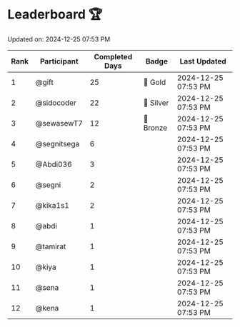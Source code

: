 # Leaderboard 🏆

Updated on: 2024-12-25 07:53 PM

| Rank | Participant       | Completed Days | Badge      | Last Updated         |
|------|-------------------|----------------|------------|----------------------|
| 1    | @gift             | 25             | 🏅 Gold     | 2024-12-25 07:53 PM |
| 2    | @sidocoder        | 22             | 🥈 Silver   | 2024-12-25 07:53 PM |
| 3    | @sewasewT7        | 12             | 🥉 Bronze   | 2024-12-25 07:53 PM |
| 4    | @segnitsega       | 6              |            | 2024-12-25 07:53 PM |
| 5    | @Abdi036          | 3              |            | 2024-12-25 07:53 PM |
| 6    | @segni            | 2              |            | 2024-12-25 07:53 PM |
| 7    | @kika1s1          | 2              |            | 2024-12-25 07:53 PM |
| 8    | @abdi             | 1              |            | 2024-12-25 07:53 PM |
| 9    | @tamirat          | 1              |            | 2024-12-25 07:53 PM |
| 10   | @kiya             | 1              |            | 2024-12-25 07:53 PM |
| 11   | @sena             | 1              |            | 2024-12-25 07:53 PM |
| 12   | @kena             | 1              |            | 2024-12-25 07:53 PM |
